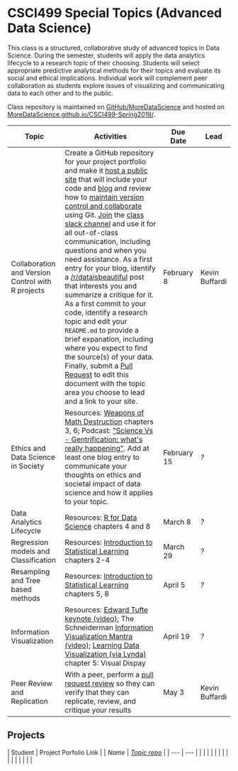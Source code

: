# CSCI499 Special Topics (Advanced Data Science)

This class is a structured, collaborative study of advanced topics in Data Science. During the semester, students will apply the data analytics lifecycle to a research topic of their choosing. Students will select appropriate predictive analytical methods for their topics and evaluate its social and ethical implications. Individual work will complement peer collaboration as students explore issues of visualizing and communicating data to each other and to the public.

Class repository is maintained on [GitHub/MoreDataScience](https://github.com/MoreDataScience/CSCI499-Spring2019) and hosted on [MoreDataScience.github.io/CSCI499-Spring2019/](https://moredatascience.github.io/CSCI499-Spring2019/). 

| Topic | Activities | Due Date | Lead |
| --- | --- | --- | --- |
| Collaboration and Version Control with R projects | Create a GitHub repository for your project portfolio and make it [host a public site](https://pages.github.com/) that will include your code and [blog](https://bookdown.org/yihui/blogdown/) and review how to [maintain version control and collaborate](https://learngitbranching.js.org/) using Git. [Join](https://join.slack.com/t/moredatascience/shared_invite/enQtNTI4MjUyNjk2MjI2LTNlZTFiMzA2MzFhNDQ1NTJjZTViNWVlMTk0NGIxYTA1ZDkwMmY5YmVkMjFiMDk3ZTRkYjYzMGY0NmVkYTQ2ZWE) the [class slack channel](https://moredatascience.slack.com/) and use it for all out-of-class communication, including questions and when you need assistance. As a first entry for your blog, identify a [/r/dataisbeautiful](https://www.reddit.com/r/dataisbeautiful/) post that interests you and summarize a critique for it. As a first commit to your code, identify a research topic and edit your `README.md` to provide a brief expanation, including where you expect to find the source(s) of your data. Finally, submit a [Pull Request](https://help.github.com/articles/creating-a-pull-request/) to edit this document with the topic area you choose to lead and a link to your site. | February 8 | Kevin Buffardi |
| Ethics and Data Science in Society | Resources: [Weapons of Math Destruction](https://chico-primo.hosted.exlibrisgroup.com/primo-explore/fulldisplay?docid=01CALS_ALMA71420504090002901&context=L&vid=01CALS_CHI&lang=en_US&search_scope=Everything&adaptor=Local%20Search%20Engine&isFrbr=true&tab=everything&query=any,contains,weapons%20of%20math%20destruction&sortby=rank&mode=Basic) chapters 3, 6; Podcast: ["Science Vs - Gentrification: what's really happening"](https://www.gimletmedia.com/science-vs/gentrification-whats-really-happening). Add at least one blog entry to communicate your thoughts on ethics and societal impact of data science and how it applies to your topic. | February 15 | *?* | 
| Data Analytics Lifecycle | Resources: [R for Data Science](https://r4ds.had.co.nz/) chapters 4 and 8 | March 8 | *?* |
| Regression models and Classification | Resources: [Introduction to Statistical Learning](http://www-bcf.usc.edu/~gareth/ISL/) chapters 2-4 | March 29 | *?* |
| Resampling and Tree based methods | Resources: [Introduction to Statistical Learning](http://www-bcf.usc.edu/~gareth/ISL/) chapters 5, 8 | April 5 | *?* |
| Information Visualization | Resources: [Edward Tufte keynote (video)](https://youtu.be/rHUDJ8RyseQ); The Schneiderman [Information Visualization Mantra (video)](https://www.coursera.org/lecture/datavisualization/4-1-2-the-information-visualization-mantra-part-1-BdRy4); [Learning Data Visualization (via Lynda)](https://www.lynda.com/Data-Science-tutorials/Learning-Data-Visualization-2019-Revision/5005071-2.html?org=csuchico.edu) chapter 5: Visual Dispay | April 19 | *?* |
| Peer Review and Replication | With a peer, perform a [pull request review](https://help.github.com/articles/about-pull-request-reviews/) so they can verify that they can replicate, review, and critique your results | May 3 | Kevin Buffardi |

## Projects

| Student | Project Porfolio Link |
| *Name* | *[Topic repo](#)* |
| --- | --- |
| | |
| | |
| | |
| | |
| | |
